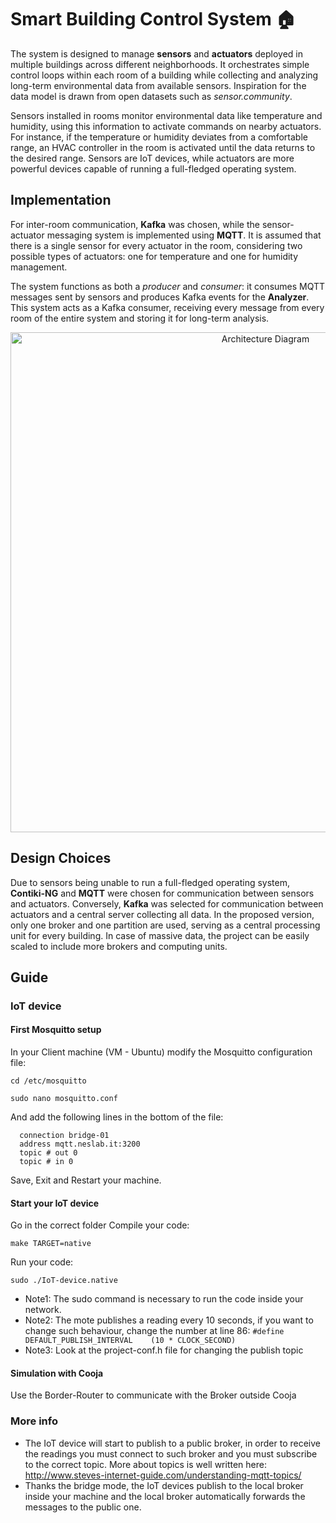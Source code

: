 # Smart Building Control System :house:

The system is designed to manage **sensors** and **actuators** deployed in multiple buildings across different neighborhoods. It orchestrates simple control loops within each room of a building while collecting and analyzing long-term environmental data from available sensors. Inspiration for the data model is drawn from open datasets such as _sensor.community_.

Sensors installed in rooms monitor environmental data like temperature and humidity, using this information to activate commands on nearby actuators. For instance, if the temperature or humidity deviates from a comfortable range, an HVAC controller in the room is activated until the data returns to the desired range. Sensors are IoT devices, while actuators are more powerful devices capable of running a full-fledged operating system.

## Implementation

For inter-room communication, **Kafka** was chosen, while the sensor-actuator messaging system is implemented using **MQTT**. It is assumed that there is a single sensor for every actuator in the room, considering two possible types of actuators: one for temperature and one for humidity management.

The system functions as both a _producer_ and _consumer_: it consumes MQTT messages sent by sensors and produces Kafka events for the **Analyzer**. This system acts as a Kafka consumer, receiving every message from every room of the entire system and storing it for long-term analysis.

<p align="center">
  <img src="https://github.com/MarcoBendinelli/Smart-Building-Control-System/assets/79930488/3d517fb3-c8bb-4d98-817b-94b4f46e5694" alt="Architecture Diagram" width="800">
</p>

## Design Choices

Due to sensors being unable to run a full-fledged operating system, **Contiki-NG** and **MQTT** were chosen for communication between sensors and actuators. Conversely, **Kafka** was selected for communication between actuators and a central server collecting all data. In the proposed version, only one broker and one partition are used, serving as a central processing unit for every building. In case of massive data, the project can be easily scaled to include more brokers and computing units.

## Guide

### IoT device

#### First Mosquitto setup
In your Client machine (VM - Ubuntu) modify the Mosquitto configuration file:
```shell
cd /etc/mosquitto
```
```shell
sudo nano mosquitto.conf
```
And add the following lines in the bottom of the file:
```shell
  connection bridge-01
  address mqtt.neslab.it:3200
  topic # out 0
  topic # in 0
```
Save, Exit and Restart your machine.

#### Start your IoT device
Go in the correct folder
Compile your code:
```shell
make TARGET=native
```
Run your code:
```shell
sudo ./IoT-device.native
```
- Note1: The sudo command is necessary to run the code inside your network.
- Note2: The mote publishes a reading every 10 seconds, if you want to change such behaviour, change the number at line 86: `#define DEFAULT_PUBLISH_INTERVAL    (10 * CLOCK_SECOND)`
- Note3: Look at the project-conf.h file for changing the publish topic
  
#### Simulation with Cooja
Use the Border-Router to communicate with the Broker outside Cooja

### More info
 - The IoT device will start to publish to a public broker, in order to receive the readings you must connect to such broker and you must subscribe to the correct topic. 
More about topics is well written here: http://www.steves-internet-guide.com/understanding-mqtt-topics/
- Thanks the bridge mode, the IoT devices publish to the local broker inside your machine and the local broker automatically forwards the messages to the public one.
